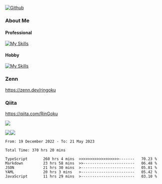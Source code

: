 [![Github](https://img.shields.io/github/followers/RinGoku?label=Follow&style=social)](https://github.com/skyt-a)

### About Me
#### Professional
[![My Skills](https://skillicons.dev/icons?i=react,ts,js,nodejs,java,graphql,firebase,githubactions&theme=light)](https://skillicons.dev)
#### Hobby
[![My Skills](https://skillicons.dev/icons?i=unity,rust,py&theme=light)](https://skillicons.dev)

### Zenn
https://zenn.dev/ringoku
### Qiita
https://qiita.com/RinGoku


![](https://github-profile-summary-cards.vercel.app/api/cards/profile-details?username=skyt-a&theme=default)

![](https://github-profile-summary-cards.vercel.app/api/cards/repos-per-language?username=skyt-a&theme=default)![](https://github-profile-summary-cards.vercel.app/api/cards/stats?username=RinGoku&theme=default)

<!--START_SECTION:waka-->

```text
From: 19 December 2022 - To: 21 May 2023

Total Time: 370 hrs 20 mins

TypeScript       260 hrs 4 mins  >>>>>>>>>>>>>>>>>>-------   70.23 %
Markdown         23 hrs 58 mins  >>-----------------------   06.48 %
JSON             21 hrs 30 mins  >------------------------   05.81 %
YAML             20 hrs 3 mins   >------------------------   05.42 %
JavaScript       11 hrs 29 mins  >------------------------   03.10 %
```

<!--END_SECTION:waka-->
